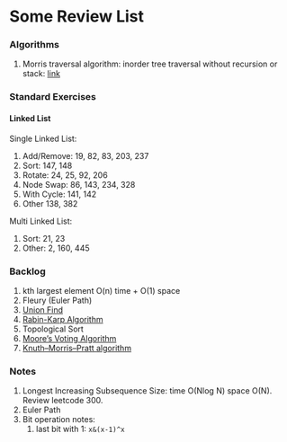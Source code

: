 # Some Review List
### Algorithms
1. Morris traversal algorithm: inorder tree traversal without recursion or stack: 
[link](https://www.geeksforgeeks.org/inorder-tree-traversal-without-recursion-and-without-stack/)



### Standard Exercises
#### Linked List
Single Linked List:
 1. Add/Remove: 19, 82, 83, 203, 237
 2. Sort: 147, 148
 3. Rotate: 24, 25, 92, 206
 4. Node Swap: 86, 143, 234, 328
 5. With Cycle: 141, 142
 6. Other 138, 382
 
 Multi Linked List:
 1. Sort: 21, 23
 2. Other: 2, 160, 445
 
 
### Backlog
1. kth largest element O(n) time + O(1) space
2. Fleury (Euler Path)
3. [Union Find](https://www.geeksforgeeks.org/union-find/)
4. [Rabin-Karp Algorithm](https://www.geeksforgeeks.org/searching-for-patterns-set-3-rabin-karp-algorithm/)
5. Topological Sort
6. [Moore’s Voting Algorithm](https://www.geeksforgeeks.org/majority-element/)
7. [Knuth–Morris–Pratt algorithm](https://www.geeksforgeeks.org/searching-for-patterns-set-2-kmp-algorithm/)

### Notes
1. Longest Increasing Subsequence Size: time O(Nlog N) space O(N).
Review leetcode 300.
2. Euler Path
3. Bit operation notes:
    1. last bit with 1: `x&(x-1)^x`
